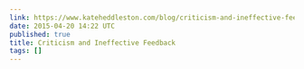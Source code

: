 ```yaml
---
link: https://www.kateheddleston.com/blog/criticism-and-ineffective-feedback
date: 2015-04-20 14:22 UTC
published: true
title: Criticism and Ineffective Feedback
tags: []
---
```



